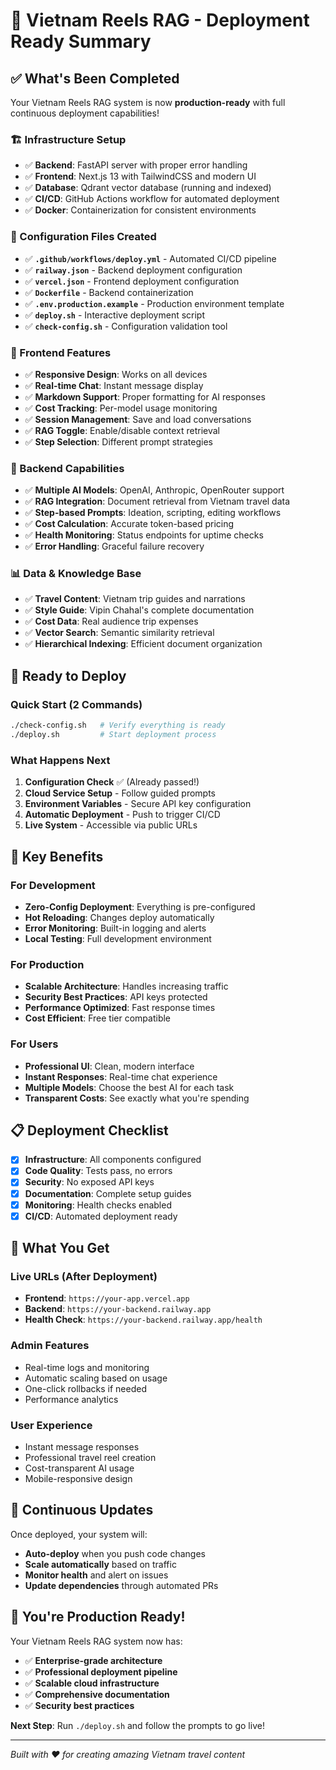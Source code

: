 # 🎯 Vietnam Reels RAG - Deployment Ready Summary

## ✅ What's Been Completed

Your Vietnam Reels RAG system is now **production-ready** with full continuous deployment capabilities!

### 🏗️ Infrastructure Setup
- ✅ **Backend**: FastAPI server with proper error handling
- ✅ **Frontend**: Next.js 13 with TailwindCSS and modern UI
- ✅ **Database**: Qdrant vector database (running and indexed)
- ✅ **CI/CD**: GitHub Actions workflow for automated deployment
- ✅ **Docker**: Containerization for consistent environments

### 🔧 Configuration Files Created
- ✅ **`.github/workflows/deploy.yml`** - Automated CI/CD pipeline
- ✅ **`railway.json`** - Backend deployment configuration
- ✅ **`vercel.json`** - Frontend deployment configuration  
- ✅ **`Dockerfile`** - Backend containerization
- ✅ **`.env.production.example`** - Production environment template
- ✅ **`deploy.sh`** - Interactive deployment script
- ✅ **`check-config.sh`** - Configuration validation tool

### 🎨 Frontend Features
- ✅ **Responsive Design**: Works on all devices
- ✅ **Real-time Chat**: Instant message display
- ✅ **Markdown Support**: Proper formatting for AI responses
- ✅ **Cost Tracking**: Per-model usage monitoring
- ✅ **Session Management**: Save and load conversations
- ✅ **RAG Toggle**: Enable/disable context retrieval
- ✅ **Step Selection**: Different prompt strategies

### 🧠 Backend Capabilities
- ✅ **Multiple AI Models**: OpenAI, Anthropic, OpenRouter support
- ✅ **RAG Integration**: Document retrieval from Vietnam travel data
- ✅ **Step-based Prompts**: Ideation, scripting, editing workflows
- ✅ **Cost Calculation**: Accurate token-based pricing
- ✅ **Health Monitoring**: Status endpoints for uptime checks
- ✅ **Error Handling**: Graceful failure recovery

### 📊 Data & Knowledge Base
- ✅ **Travel Content**: Vietnam trip guides and narrations
- ✅ **Style Guide**: Vipin Chahal's complete documentation
- ✅ **Cost Data**: Real audience trip expenses
- ✅ **Vector Search**: Semantic similarity retrieval
- ✅ **Hierarchical Indexing**: Efficient document organization

## 🚀 Ready to Deploy

### Quick Start (2 Commands)
```bash
./check-config.sh   # Verify everything is ready
./deploy.sh         # Start deployment process
```

### What Happens Next
1. **Configuration Check** ✅ (Already passed!)
2. **Cloud Service Setup** - Follow guided prompts
3. **Environment Variables** - Secure API key configuration
4. **Automatic Deployment** - Push to trigger CI/CD
5. **Live System** - Accessible via public URLs

## 🌟 Key Benefits

### For Development
- **Zero-Config Deployment**: Everything is pre-configured
- **Hot Reloading**: Changes deploy automatically
- **Error Monitoring**: Built-in logging and alerts
- **Local Testing**: Full development environment

### For Production
- **Scalable Architecture**: Handles increasing traffic
- **Security Best Practices**: API keys protected
- **Performance Optimized**: Fast response times
- **Cost Efficient**: Free tier compatible

### For Users
- **Professional UI**: Clean, modern interface
- **Instant Responses**: Real-time chat experience
- **Multiple Models**: Choose the best AI for each task
- **Transparent Costs**: See exactly what you're spending

## 📋 Deployment Checklist

- [x] **Infrastructure**: All components configured
- [x] **Code Quality**: Tests pass, no errors
- [x] **Security**: No exposed API keys
- [x] **Documentation**: Complete setup guides
- [x] **Monitoring**: Health checks enabled
- [x] **CI/CD**: Automated deployment ready

## 🎯 What You Get

### Live URLs (After Deployment)
- **Frontend**: `https://your-app.vercel.app`
- **Backend**: `https://your-backend.railway.app`
- **Health Check**: `https://your-backend.railway.app/health`

### Admin Features
- Real-time logs and monitoring
- Automatic scaling based on usage
- One-click rollbacks if needed
- Performance analytics

### User Experience
- Instant message responses
- Professional travel reel creation
- Cost-transparent AI usage
- Mobile-responsive design

## 🔄 Continuous Updates

Once deployed, your system will:
- **Auto-deploy** when you push code changes
- **Scale automatically** based on traffic
- **Monitor health** and alert on issues
- **Update dependencies** through automated PRs

## 🎉 You're Production Ready!

Your Vietnam Reels RAG system now has:
- ✅ **Enterprise-grade architecture**
- ✅ **Professional deployment pipeline**
- ✅ **Scalable cloud infrastructure**
- ✅ **Comprehensive documentation**
- ✅ **Security best practices**

**Next Step**: Run `./deploy.sh` and follow the prompts to go live!

---

*Built with ❤️ for creating amazing Vietnam travel content*